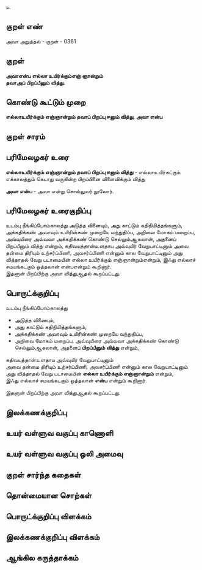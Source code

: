 உ

## குறள் எண் 

அவா அறுத்தல் - குறள் - 0361  

## குறள் 

**அவாஎன்ப எல்லா உயிர்க்கும்எஞ் ஞான்றும்  
தவாஅப் பிறப்பீனும் வித்து.**

## கொண்டு கூட்டும் முறை

**எல்லாஉயிர்க்கும் எஞ்ஞான்றும் தவாப் பிறப்பு ஈனும் வித்து, அவா என்ப**

## குறள் சாரம் 


## பரிமேலழகர் உரை

**எல்லாஉயிர்க்கும் எஞ்ஞான்றும் தவாப் பிறப்பு ஈனும் வித்து** - எல்லாஉயிர்கட்கும் எக்காலத்தும் கெடாது வருகின்ற பிறப்பினை விளைவிக்கும் வித்து  

**அவா என்ப** - அவா என்று சொல்லுவர் நூலோர். 

## பரிமேலழகர் உரைகுறிப்பு   

உடம்பு நீங்கிப்போம்காலத்து அடுத்த வினையும், அது காட்டும் கதிநிமித்தங்களும், அக்கதிக்கண் அவாவும் உயிரின்கண் முறையே வந்துதிப்ப, அறிவை மோகம் மறைப்ப, அவ்வுயிரை அவ்வவா அக்கதிக்கண் கொண்டு செல்லும்ஆகலான், அதனைப் பிறப்பீனும் வித்து என்றும், கதிவயத்தான்உளதாய அவ்வுயிர் வேறுபாட்டினும் அவை தன்மை திரியும் உற்சர்ப்பிணி, அவசர்ப்பிணி என்னும் கால வேறுபாட்டினும் அது வித்தாதல் வேறு படாமையின் எல்லா உயிர்க்கும் எஞ்ஞான்றும்என்றும், இஃது எல்லாச் சமயங்கடகும் ஒத்தலான் என்பஎன்றும் கூறினார்.   
இதனான் பிறப்பிற்கு அவா வித்துஆதல் கூறப்பட்டது.    

## பொருட்க்குறிப்பு 

உடம்பு நீங்கிப்போம்காலத்து   
* அடுத்த வினையும்,   
* அது காட்டும் கதிநிமித்தங்களும்,  
* அக்கதிக்கண் அவாவும் உயிரின்கண் முறையே வந்துதிப்ப,  
* அறிவை மோகம் மறைப்ப, அவ்வுயிரை அவ்வவா அக்கதிக்கண் கொண்டு செல்லும்ஆகலான், அதனைப் **பிறப்பீனும் வித்து** என்றும்,  

கதிவயத்தான்உளதாய அவ்வுயிர் வேறுபாட்டினும்  
அவை தன்மை திரியும் உற்சர்ப்பிணி, அவசர்ப்பிணி என்னும் கால வேறுபாட்டினும் அது வித்தாதல் வேறு படாமையின் **எல்லா உயிர்க்கும் எஞ்ஞான்றும்** என்றும்,   
இஃது எல்லாச் சமயங்கடகும் ஒத்தலான் **என்ப** என்றும் கூறினார்.  

இதனான் பிறப்பிற்கு அவா வித்துஆதல் கூறப்பட்டது.    

## இலக்கணக்குறிப்பு  


## உயர் வள்ளுவ வகுப்பு காணொளி


## உயர் வள்ளுவ வகுப்பு ஒலி அமைவு 

 
## குறள் சார்ந்த கதைகள் 


## தொன்மையான சொற்கள்


## பொருட்க்குறிப்பு விளக்கம்


## இலக்கணக்குறிப்பு விளக்கம்


## ஆங்கில கருத்தாக்கம் 


